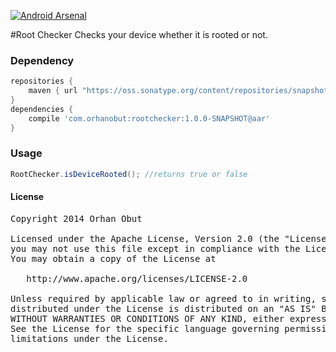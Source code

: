 [![Android Arsenal](https://img.shields.io/badge/Android%20Arsenal-Root%20Checker-green.svg?style=flat)](https://android-arsenal.com/details/1/2391)

#Root Checker
Checks your device whether it is rooted or not.

### Dependency
```groovy
repositories {
    maven { url "https://oss.sonatype.org/content/repositories/snapshots/"}
}
dependencies {
    compile 'com.orhanobut:rootchecker:1.0.0-SNAPSHOT@aar'
}
```

### Usage

```java
RootChecker.isDeviceRooted(); //returns true or false
```

#### License
<pre>
Copyright 2014 Orhan Obut

Licensed under the Apache License, Version 2.0 (the "License");
you may not use this file except in compliance with the License.
You may obtain a copy of the License at

   http://www.apache.org/licenses/LICENSE-2.0

Unless required by applicable law or agreed to in writing, software
distributed under the License is distributed on an "AS IS" BASIS,
WITHOUT WARRANTIES OR CONDITIONS OF ANY KIND, either express or implied.
See the License for the specific language governing permissions and
limitations under the License.
</pre>
